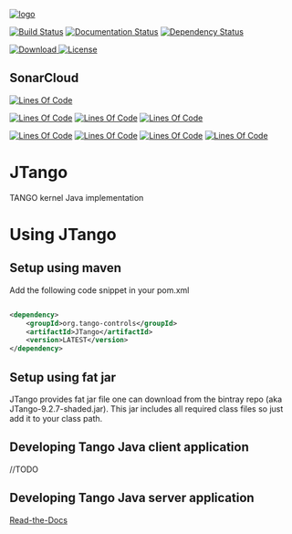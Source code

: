 [![logo](http://www.tango-controls.org/static/tango/img/logo_tangocontrols.png)](http://www.tango-controls.org)



[![Build Status](https://travis-ci.org/tango-controls/JTango.svg??branch=jtango-9-lts)](https://travis-ci.org/tango-controls/JTango)
[![Documentation Status](https://readthedocs.org/projects/jtango/badge/?version=jtango-9-lts)](http://jtango.readthedocs.io/en/jtango-9-lts/?badge=jtango-9-lts)
[![Dependency Status](https://www.versioneye.com/user/projects/592bf58aa8a056006137f4ba/badge.svg)](https://www.versioneye.com/user/projects/592bf58aa8a056006137f4ba)

[![Download](https://api.bintray.com/packages/tango-controls/generic/JTango-9-LTS/images/download.svg) ](https://bintray.com/tango-controls/generic/JTango-9-LTS/_latestVersion)
[![License](https://img.shields.io/badge/license-LGPL--3.0-blue.svg)](https://github.com/tango-controls/JTango/blob/jtango-9-lts/LICENSE)

## SonarCloud

[![Lines Of Code](https://sonarcloud.io/api/badges/gate?key=org.tango-controls:jtango-9-lts)](https://sonarcloud.io/dashboard?id=org.tango-controls%3AJTango-root)

[![Lines Of Code](https://sonarcloud.io/api/badges/measure?key=org.tango-controls:jtango-9-lts&metric=ncloc)](https://sonarcloud.io/dashboard?id=org.tango-controls%3Ajtango-9-lts)
[![Lines Of Code](https://sonarcloud.io/api/badges/measure?key=org.tango-controls:jtango-9-lts&metric=coverage)](https://sonarcloud.io/dashboard?id=org.tango-controls%3Ajtango-9-lts)
[![Lines Of Code](https://sonarcloud.io/api/badges/measure?key=org.tango-controls:jtango-9-lts&metric=sqale_debt_ratio)](https://sonarcloud.io/dashboard?id=org.tango-controls%3Ajtango-9-lts)

[![Lines Of Code](https://sonarcloud.io/api/badges/measure?key=org.tango-controls:jtango-9-lts&metric=bugs)](https://sonarcloud.io/dashboard?id=org.tango-controls%3Ajtango-9-lts)
[![Lines Of Code](https://sonarcloud.io/api/badges/measure?key=org.tango-controls:jtango-9-lts&metric=vulnerabilities)](https://sonarcloud.io/dashboard?id=org.tango-controls%3Ajtango-9-lts)
[![Lines Of Code](https://sonarcloud.io/api/badges/measure?key=org.tango-controls:jtango-9-lts&metric=code_smells)](https://sonarcloud.io/dashboard?id=org.tango-controls%3Ajtango-9-lts)
[![Lines Of Code](https://sonarcloud.io/api/badges/measure?key=org.tango-controls:jtango-9-lts&metric=duplicated_lines_density)](https://sonarcloud.io/dashboard?id=org.tango-controls%3Ajtango-9-lts)

# JTango

TANGO kernel Java implementation

# Using JTango

## Setup using maven

Add the following code snippet in your pom.xml


```xml

<dependency>
    <groupId>org.tango-controls</groupId>
    <artifactId>JTango</artifactId>
    <version>LATEST</version>
</dependency>

```

## Setup using fat jar

JTango provides fat jar file one can download from the bintray repo (aka JTango-9.2.7-shaded.jar). This jar includes all required class files so just add it to your class path.

## Developing Tango Java client application

//TODO

## Developing Tango Java server application

[Read-the-Docs](http://tango-controls.readthedocs.io/en/latest/java-server-guide/index.html)
